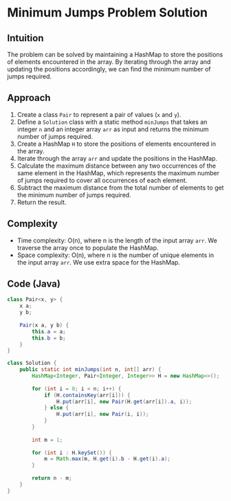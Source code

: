 # Minimum Jumps Problem Solution

## Intuition
The problem can be solved by maintaining a HashMap to store the positions of elements encountered in the array. By iterating through the array and updating the positions accordingly, we can find the minimum number of jumps required.

## Approach
1. Create a class `Pair` to represent a pair of values (`x` and `y`).
2. Define a `Solution` class with a static method `minJumps` that takes an integer `n` and an integer array `arr` as input and returns the minimum number of jumps required.
3. Create a HashMap `H` to store the positions of elements encountered in the array.
4. Iterate through the array `arr` and update the positions in the HashMap.
5. Calculate the maximum distance between any two occurrences of the same element in the HashMap, which represents the maximum number of jumps required to cover all occurrences of each element.
6. Subtract the maximum distance from the total number of elements to get the minimum number of jumps required.
7. Return the result.

## Complexity
- Time complexity: O(n), where n is the length of the input array `arr`. We traverse the array once to populate the HashMap.
- Space complexity: O(n), where n is the number of unique elements in the input array `arr`. We use extra space for the HashMap.

## Code (Java)
```java
class Pair<x, y> {
    x a;
    y b;
    
    Pair(x a, y b) {
        this.a = a;
        this.b = b;
    }
}

class Solution {
    public static int minJumps(int n, int[] arr) {
        HashMap<Integer, Pair<Integer, Integer>> H = new HashMap<>();
        
        for (int i = 0; i < n; i++) {
            if (H.containsKey(arr[i])) {
                H.put(arr[i], new Pair(H.get(arr[i]).a, i));
            } else {
                H.put(arr[i], new Pair(i, i));
            }
        }
        
        int m = 1;
        
        for (int i : H.keySet()) {
            m = Math.max(m, H.get(i).b - H.get(i).a);
        }
        
        return n - m;
    }
}
